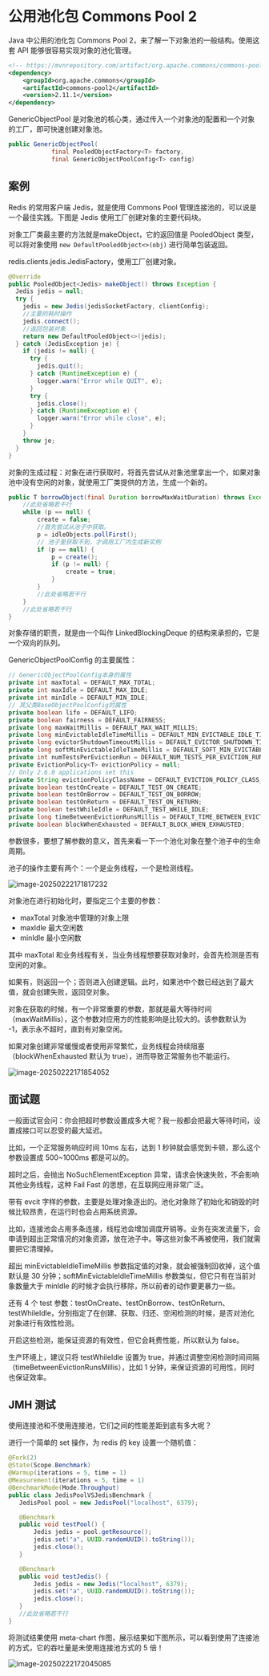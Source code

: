 # 公用池化包 Commons Pool 2

Java 中公用的池化包 Commons Pool 2，来了解一下对象池的一般结构。使用这套 API 能够很容易实现对象的池化管理。

```xml
<!-- https://mvnrepository.com/artifact/org.apache.commons/commons-pool2 -->
<dependency>
    <groupId>org.apache.commons</groupId>
    <artifactId>commons-pool2</artifactId>
    <version>2.11.1</version>
</dependency>
```

GenericObjectPool 是对象池的核心类，通过传入一个对象池的配置和一个对象的工厂，即可快速创建对象池。

```java
public GenericObjectPool( 
            final PooledObjectFactory<T> factory, 
            final GenericObjectPoolConfig<T> config)
```

## 案例

Redis 的常用客户端 Jedis，就是使用 Commons Pool 管理连接池的，可以说是一个最佳实践。下图是 Jedis 使用工厂创建对象的主要代码块。

对象工厂类最主要的方法就是makeObject，它的返回值是 PooledObject 类型，可以将对象使用 `new DefaultPooledObject<>(obj)` 进行简单包装返回。

redis.clients.jedis.JedisFactory，使用工厂创建对象。

```java
@Override
public PooledObject<Jedis> makeObject() throws Exception {
  Jedis jedis = null;
  try {
    jedis = new Jedis(jedisSocketFactory, clientConfig);
    //主要的耗时操作
    jedis.connect();
    //返回包装对象
    return new DefaultPooledObject<>(jedis);
  } catch (JedisException je) {
    if (jedis != null) {
      try {
        jedis.quit();
      } catch (RuntimeException e) {
        logger.warn("Error while QUIT", e);
      }
      try {
        jedis.close();
      } catch (RuntimeException e) {
        logger.warn("Error while close", e);
      }
    }
    throw je;
  }
}
```

对象的生成过程：对象在进行获取时，将首先尝试从对象池里拿出一个，如果对象池中没有空闲的对象，就使用工厂类提供的方法，生成一个新的。

```java
public T borrowObject(final Duration borrowMaxWaitDuration) throws Exception {
    //此处省略若干行
    while (p == null) {
        create = false;
        //首先尝试从池子中获取。
        p = idleObjects.pollFirst();
        // 池子里获取不到，才调用工厂内生成新实例
        if (p == null) {
            p = create();
            if (p != null) {
                create = true;
            }
        }
        //此处省略若干行
    }
    //此处省略若干行
}
```

对象存储的职责，就是由一个叫作 LinkedBlockingDeque 的结构来承担的，它是一个双向的队列。

GenericObjectPoolConfig 的主要属性：

```java
// GenericObjectPoolConfig本身的属性
private int maxTotal = DEFAULT_MAX_TOTAL;
private int maxIdle = DEFAULT_MAX_IDLE;
private int minIdle = DEFAULT_MIN_IDLE;
// 其父类BaseObjectPoolConfig的属性
private boolean lifo = DEFAULT_LIFO;
private boolean fairness = DEFAULT_FAIRNESS;
private long maxWaitMillis = DEFAULT_MAX_WAIT_MILLIS;
private long minEvictableIdleTimeMillis = DEFAULT_MIN_EVICTABLE_IDLE_TIME_MILLIS;
private long evictorShutdownTimeoutMillis = DEFAULT_EVICTOR_SHUTDOWN_TIMEOUT_MILLIS;
private long softMinEvictableIdleTimeMillis = DEFAULT_SOFT_MIN_EVICTABLE_IDLE_TIME_MILLIS;
private int numTestsPerEvictionRun = DEFAULT_NUM_TESTS_PER_EVICTION_RUN;
private EvictionPolicy<T> evictionPolicy = null; 
// Only 2.6.0 applications set this 
private String evictionPolicyClassName = DEFAULT_EVICTION_POLICY_CLASS_NAME;
private boolean testOnCreate = DEFAULT_TEST_ON_CREATE;
private boolean testOnBorrow = DEFAULT_TEST_ON_BORROW;
private boolean testOnReturn = DEFAULT_TEST_ON_RETURN;
private boolean testWhileIdle = DEFAULT_TEST_WHILE_IDLE;
private long timeBetweenEvictionRunsMillis = DEFAULT_TIME_BETWEEN_EVICTION_RUNS_MILLIS;
private boolean blockWhenExhausted = DEFAULT_BLOCK_WHEN_EXHAUSTED;
```

参数很多，要想了解参数的意义，首先来看一下一个池化对象在整个池子中的生命周期。

池子的操作主要有两个：一个是业务线程，一个是检测线程。

![image-20250222171817232](https://fastly.jsdelivr.net/gh/LetengZzz/img@main/image-20250222171817232.png)

对象池在进行初始化时，要指定三个主要的参数：

- maxTotal 对象池中管理的对象上限
- maxIdle 最大空闲数
- minIdle 最小空闲数

其中 maxTotal 和业务线程有关，当业务线程想要获取对象时，会首先检测是否有空闲的对象。

如果有，则返回一个；否则进入创建逻辑。此时，如果池中个数已经达到了最大值，就会创建失败，返回空对象。

对象在获取的时候，有一个非常重要的参数，那就是最大等待时间（maxWaitMillis），这个参数对应用方的性能影响是比较大的。该参数默认为 -1，表示永不超时，直到有对象空闲。

如果对象创建非常缓慢或者使用非常繁忙，业务线程会持续阻塞 （blockWhenExhausted 默认为 true），进而导致正常服务也不能运行。

![image-20250222171854052](https://fastly.jsdelivr.net/gh/LetengZzz/img@main/image-20250222171854052.png)

## 面试题

一般面试官会问：你会把超时参数设置成多大呢？我一般都会把最大等待时间，设置成接口可以忍受的最大延迟。

比如，一个正常服务响应时间 10ms 左右，达到 1 秒钟就会感觉到卡顿，那么这个参数设置成 500~1000ms 都是可以的。

超时之后，会抛出 NoSuchElementException 异常，请求会快速失败，不会影响其他业务线程，这种 Fail Fast 的思想，在互联网应用非常广泛。

带有 evcit 字样的参数，主要是处理对象逐出的。池化对象除了初始化和销毁的时候比较昂贵，在运行时也会占用系统资源。

比如，连接池会占用多条连接，线程池会增加调度开销等。业务在突发流量下，会申请到超出正常情况的对象资源，放在池子中。等这些对象不再被使用，我们就需要把它清理掉。

超出 minEvictableIdleTimeMillis 参数指定值的对象，就会被强制回收掉，这个值默认是 30 分钟；softMinEvictableIdleTimeMillis 参数类似，但它只有在当前对象数量大于 minIdle 的时候才会执行移除，所以前者的动作要更暴力一些。

还有 4 个 test 参数：testOnCreate、testOnBorrow、testOnReturn、testWhileIdle，分别指定了在创建、获取、归还、空闲检测的时候，是否对池化对象进行有效性检测。

开启这些检测，能保证资源的有效性，但它会耗费性能，所以默认为 false。

生产环境上，建议只将 testWhileIdle 设置为 true，并通过调整空闲检测时间间隔（timeBetweenEvictionRunsMillis），比如 1 分钟，来保证资源的可用性，同时也保证效率。

## JMH 测试

使用连接池和不使用连接池，它们之间的性能差距到底有多大呢？

进行一个简单的 set 操作，为 redis 的 key 设置一个随机值：

```java
@Fork(2) 
@State(Scope.Benchmark) 
@Warmup(iterations = 5, time = 1) 
@Measurement(iterations = 5, time = 1) 
@BenchmarkMode(Mode.Throughput) 
public class JedisPoolVSJedisBenchmark { 
   JedisPool pool = new JedisPool("localhost", 6379); 

   @Benchmark 
   public void testPool() { 
       Jedis jedis = pool.getResource(); 
       jedis.set("a", UUID.randomUUID().toString()); 
       jedis.close(); 
   } 

   @Benchmark 
   public void testJedis() { 
       Jedis jedis = new Jedis("localhost", 6379); 
       jedis.set("a", UUID.randomUUID().toString()); 
       jedis.close(); 
   } 
   //此处省略若干行
}
```

将测试结果使用 meta-chart 作图，展示结果如下图所示，可以看到使用了连接池的方式，它的吞吐量是未使用连接池方式的 5 倍！

![image-20250222172045085](https://fastly.jsdelivr.net/gh/LetengZzz/img@main/image-20250222172045085.png)


